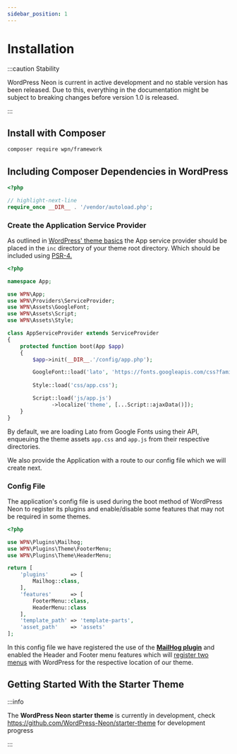 ```yaml
---
sidebar_position: 1
---
```

# Installation

:::caution Stability

WordPress Neon is current in active development and no stable version has been released. Due to this, everything in the
documentation might be subject to breaking changes before version 1.0 is released.

:::

## Install with Composer

```bash
composer require wpn/framework
```

## Including Composer Dependencies in WordPress

```php title="functions.php"
<?php

// highlight-next-line
require_once __DIR__ . '/vendor/autoload.php';
```

### Create the Application Service Provider

As outlined in [WordPress' theme basics](https://developer.wordpress.org/themes/basics/organizing-theme-files/) the App 
service provider should be placed in the `inc` directory of your theme root directory. Which should be included using 
[PSR-4.](https://getcomposer.org/doc/01-basic-usage.md#autoloading)

```php title="inc/AppServiceProvider.php"
<?php

namespace App;

use WPN\App;
use WPN\Providers\ServiceProvider;
use WPN\Assets\GoogleFont;
use WPN\Assets\Script;
use WPN\Assets\Style;

class AppServiceProvider extends ServiceProvider
{
    protected function boot(App $app)
    {
        $app->init(__DIR__.'/config/app.php');

        GoogleFont::load('lato', 'https://fonts.googleapis.com/css?family=Lato');
        
        Style::load('css/app.css');

        Script::load('js/app.js')
              ->localize('theme', [...Script::ajaxData()]);
    }
}
```

By default, we are loading Lato from Google Fonts using their API, enqueuing the theme assets `app.css` and `app.js` from 
their respective directories.

We also provide the Application with a route to our config file which we will create next.  

### Config File

The application's config file is used during the boot method of WordPress Neon to register its plugins and enable/disable 
some features that may not be required in some themes.

```php title="inc/config/app.php"
<?php

use WPN\Plugins\Mailhog;
use WPN\Plugins\Theme\FooterMenu;
use WPN\Plugins\Theme\HeaderMenu;

return [
    'plugins'       => [
        Mailhog::class,
    ],
    'features'      => [
        FooterMenu::class,
        HeaderMenu::class
    ],
    'template_path' => 'template-parts',
    'asset_path'    => 'assets'
];
```

In this config file we have registered the use of the **[MailHog plugin](/docs/plugins/mailhog)** and enabled the Header and
Footer menu features which will [register two menus](https://developer.wordpress.org/reference/functions/register_nav_menus/) 
with WordPress for the respective location of our theme.

## Getting Started With the Starter Theme

:::info

The **WordPress Neon starter theme** is currently in development, check https://github.com/WordPress-Neon/starter-theme for
development progress

:::
